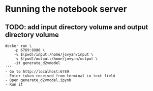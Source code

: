 # Running the notebook server

## TODO: add input directory volume and output directory volume
```
docker run \
	-p 6789:8888 \
	-v $(pwd)/input:/home/jovyan/input \
	-v $(pwd)/output:/home/jovyan/output \
	-it generate_d2vmodel
'''
- Go to http://localhost:6789
- Enter token received from terminal in text field
- Open generate_d2vmodel.ipynb
- Run it

